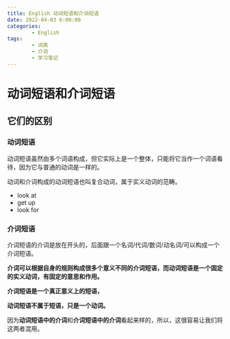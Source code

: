 ```yaml
---
title: English 动词短语和介词短语
date: 2022-04-03 6:00:00
categories:
        - English
tags:
        - 词类
        - 介词
        - 学习笔记
---
```


# 动词短语和介词短语

## 它们的区别

### 动词短语

动词短语虽然由多个词语构成，但它实际上是一个整体，只能将它当作一个词语看待，因为它与普通的动词是一样的。

动词和介词构成的动词短语也叫复合动词，属于实义动词的范畴。

- look at
- get up
- look for

### 介词短语

介词短语的介词是放在开头的，后面跟一个名词/代词/数词/动名词/可以构成一个介词短语。

**介词可以根据自身的规则构成很多个意义不同的介词短语，而动词短语是一个固定的实义动词，有固定的意思和作用。**

**介词短语是一个真正意义上的短语，**

**动词短语不属于短语，只是一个动词。**

因为**动词短语中的介词**和**介词短语中的介词**看起来样的，所以，这很容易让我们将这两者混用。
